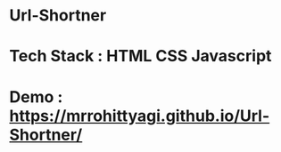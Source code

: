 # Url-Shortner 
# Tech Stack : HTML CSS Javascript
# Demo :   https://mrrohittyagi.github.io/Url-Shortner/

